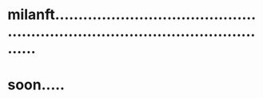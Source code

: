 # milanft......................................................................................................
# soon.....
